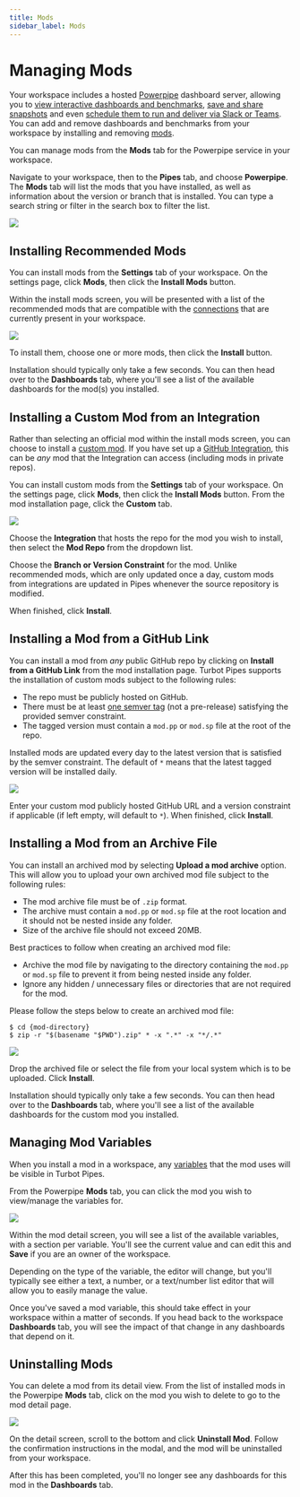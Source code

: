 ```yaml
---
title: Mods
sidebar_label: Mods
---
```


# Managing Mods

Your workspace includes a hosted [Powerpipe](https://powerpipe.io/) dashboard server, allowing you to [view interactive dashboards and benchmarks](/pipes/docs/using/powerpipe/dashboards), [save and share snapshots](/pipes/docs/using/powerpipe/dashboards#saving-snapshots) and even [schedule them to run and deliver via Slack or Teams](/pipes/docs/using/powerpipe/dashboards#scheduling-snapshots).   You can add and remove dashboards and benchmarks from your workspace by installing and removing [mods](https://powerpipe.io/docs/build). 

You can manage mods from the **Mods** tab for the Powerpipe service in your workspace.

Navigate to your workspace, then to the **Pipes** tab, and choose **Powerpipe**.  The **Mods** tab will list the mods that you have installed, as well as information about the version or branch that is installed.  You can type a search string or filter in the search box to filter the list.

![](/images/docs/pipes/powerpipe/powerpipe_mods_list.png)

## Installing Recommended Mods

You can install mods from the **Settings** tab of your workspace. On the settings page, click **Mods**, then click the **Install Mods** button.

Within the install mods screen, you will be presented with a list of the
recommended mods that are compatible with the
[connections](/pipes/docs/workspaces/connections) that are currently present
in your workspace. 

![](/images/docs/pipes/powerpipe/powerpipe_mod_install_recommended.png)


To install them, choose one or more mods, then click the **Install** button.

Installation should typically only take a few seconds. You can then head over to
the **Dashboards** tab, where you'll see a list of the available dashboards for
the mod(s) you installed.


## Installing a Custom Mod from an Integration

Rather than selecting an official mod within the install mods screen, you can choose to install a [custom mod](https://powerpipe.io/docs/build).  If you have set up a [GitHub Integration](/pipes/docs/integrations/github), this can be *any* mod that the Integration can access (including mods in private repos).  

You can install custom mods from the **Settings** tab of your workspace. On the settings page, click **Mods**, then click the **Install Mods** button.  From the mod installation page, click the **Custom** tab.

![](/images/docs/pipes/powerpipe/mod_install_custom_filled_integration.png)

Choose the **Integration** that hosts the repo for the mod you wish to install, then select the **Mod Repo** from the dropdown list.  

Choose the **Branch or Version Constraint** for the mod.  Unlike recommended mods, which are only updated once a day, custom mods from integrations are updated in Pipes whenever the source repository is modified. 

When finished, click **Install**.


## Installing a Mod from a GitHub Link

You can install a mod from *any* public GitHub repo by clicking on **Install from a GitHub Link** from the mod installation page. Turbot Pipes supports the installation of custom mods subject to the following rules:

- The repo must be publicly hosted on GitHub.
- There must be at least [one semver tag](https://devhints.io/semver) (not a
 pre-release) satisfying the provided semver constraint.
- The tagged version must contain a `mod.pp` or `mod.sp` file at the root of the repo.

Installed mods are updated every day to the latest version that is satisfied by the
semver constraint. The default of `*` means that the latest tagged version will
be installed daily.


![](/images/docs/pipes/powerpipe/mod_install_custom_filled_no_int.png)


Enter your custom mod publicly hosted GitHub URL and a version constraint if
applicable (if left empty, will default to `*`). When finished, click **Install**.


## Installing a Mod from an Archive File

You can install an archived mod by selecting **Upload a mod archive** option. This will allow you to upload your own archived mod file subject to the following rules:

- The mod archive file must be of `.zip` format.
- The archive must contain a `mod.pp` or `mod.sp` file at the root location and it should not be nested inside any folder.
- Size of the archive file should not exceed 20MB.

Best practices to follow when creating an archived mod file:

- Archive the mod file by navigating to the directory containing the `mod.pp` or `mod.sp` file to prevent it from being nested inside any folder.
- Ignore any hidden / unnecessary files or directories that are not required for the mod.

Please follow the steps below to create an archived mod file:
```
$ cd {mod-directory}
$ zip -r "$(basename "$PWD").zip" * -x ".*" -x "*/.*"
```

![](/images/docs/pipes/powerpipe/powerpipe_mod_install_archive.png)

Drop the archived file or select the file from your local system which is to be uploaded. Click **Install**.

Installation should typically only take a few seconds. You can then head over to
the **Dashboards** tab, where you'll see a list of the available dashboards for
the custom mod you installed.


## Managing Mod Variables

When you install a mod in a workspace, any [variables](https://powerpipe.io/docs/build/mod-variables) that the mod uses will be visible in Turbot Pipes.

From the Powerpipe **Mods** tab, you can click the mod you wish to view/manage the variables for.

![](/images/docs/pipes/powerpipe/powerpipe_mod_variables.png)


Within the mod detail screen, you will see a list of the available variables,
with a section per variable. You'll see the current value and can edit this and
**Save** if you are an owner of the workspace.

Depending on the type of the variable, the editor will change, but you'll
typically see either a text, a number, or a text/number list editor that will
allow you to easily manage the value.

Once you've saved a mod variable, this should take effect in your workspace
within a matter of seconds. If you head back to the workspace **Dashboards**
tab, you will see the impact of that change in any dashboards that depend on it.

## Uninstalling Mods

You can delete a mod from its detail view. From the list of installed mods in the Powerpipe **Mods** tab, click on the mod you wish to delete to go to the mod detail page.

![](/images/docs/pipes/powerpipe/powerpipe_mod_settings.png)

On the detail screen, scroll to the bottom and click **Uninstall Mod**. Follow the confirmation instructions in the modal, and the mod will be uninstalled from your workspace.

After this has been completed, you'll no longer see any dashboards for this mod in
the **Dashboards** tab.
